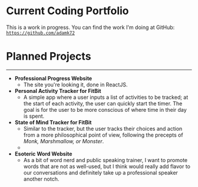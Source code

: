 # Current Coding Portfolio

This is a work in progress. You can find the work I'm doing at GitHub: [`https://github.com/adamk72`](#https://github.com/adamk72)

# Planned Projects

---

- **Professional Progress Website**
  - The site you're looking it, done in ReactJS.
- **Personal Activity Tracker for FitBit**
  - A simple app where a user inputs a list of activities to be tracked; at the start of each activity, the user can quickly start the timer. The goal is for the user to be more conscious of where time in their day is spent.
- **State of Mind Tracker for FitBit**
  - Similar to the tracker, but the user tracks their choices and action from a more philosophical point of view, following the precepts of _Monk, Marshmallow, or Monster_.
  -
- **Esoteric Word Website**
  - As a bit of word nerd and public speaking trainer, I want to promote words that are not as well-used, but I think would really add flavor to our conversations and definitely take up a professional speaker another notch.
